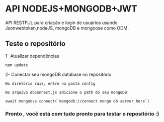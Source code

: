 # API NODEJS+MONGODB+JWT

API RESTFUL para criação e login de usuários usando Jsonwebtoken,nodeJS, mongoDB e mongoose como ODM.





## Teste o repositório

1- Atualizar dependências

    npm update

2- Conectar seu mongoDB database no repositório

    No diretório raiz, entre na pasta config

    No arquivo dbconnect.js adicione o path do seu mongoDB

    await mongoose.connect(`mongodb://connect mongo db server here`)

### Pronto , você está com tudo pronto para testar o repositório :)